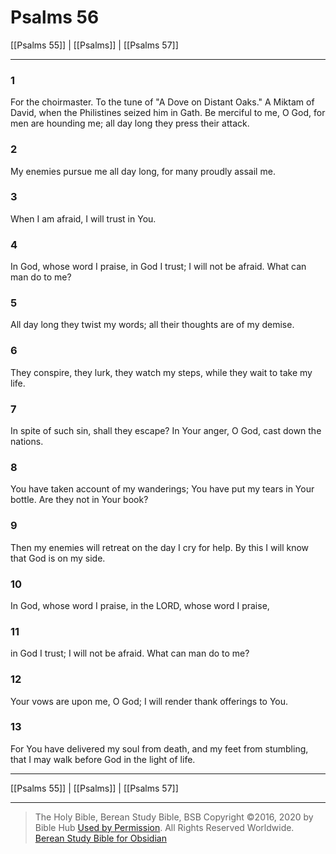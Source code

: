 # Psalms 56

[[Psalms 55]] | [[Psalms]] | [[Psalms 57]]

---

### 1
For the choirmaster. To the tune of "A Dove on Distant Oaks." A Miktam of David, when the Philistines seized him in Gath. Be merciful to me, O God, for men are hounding me; all day long they press their attack.

### 2
My enemies pursue me all day long, for many proudly assail me.

### 3
When I am afraid, I will trust in You.

### 4
In God, whose word I praise, in God I trust; I will not be afraid. What can man do to me?

### 5
All day long they twist my words; all their thoughts are of my demise.

### 6
They conspire, they lurk, they watch my steps, while they wait to take my life.

### 7
In spite of such sin, shall they escape? In Your anger, O God, cast down the nations.

### 8
You have taken account of my wanderings; You have put my tears in Your bottle. Are they not in Your book?

### 9
Then my enemies will retreat on the day I cry for help. By this I will know that God is on my side.

### 10
In God, whose word I praise, in the LORD, whose word I praise,

### 11
in God I trust; I will not be afraid. What can man do to me?

### 12
Your vows are upon me, O God; I will render thank offerings to You.

### 13
For You have delivered my soul from death, and my feet from stumbling, that I may walk before God in the light of life.

---

[[Psalms 55]] | [[Psalms]] | [[Psalms 57]]

---

> The Holy Bible, Berean Study Bible, BSB
> Copyright &copy;2016, 2020 by Bible Hub
> [Used by Permission](https://berean.bible/terms.htm). All Rights Reserved Worldwide.
> [Berean Study Bible for Obsidian](https://github.com/gapmiss/berean-study-bible-for-obsidian)</small>

